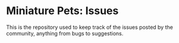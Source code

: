 # Miniature Pets: Issues
This is the repository used to keep track of the issues posted by the community, anything from bugs to suggestions.
